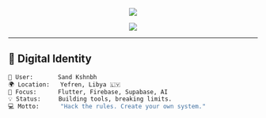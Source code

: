<!-- 💥 بانر متحرك فاخر -->
<p align="center">
  <img src="https://capsule-render.vercel.app/api?type=waving&color=auto&height=200&section=header&text=Sand%20Kshnbh&fontSize=40&fontColor=ffffff&animation=twinkling" />
</p>

<!-- ⌨️ كتابة هاكرية متغيرة -->
<p align="center">
  <img src="https://readme-typing-svg.herokuapp.com?font=Fira+Code&size=22&pause=1000&center=true&vCenter=true&width=1000&lines=Welcome+to+my+digital+domain.;Flutter+Engineer+%7C+AI+Hacker+%7C+Linux+Wizard.;Creator+of+Pimo+👾+%7C+Master+of+Code.;Coding+in+darkness+to+build+the+future." />
</p>

---

## 🧬 Digital Identity

```bash
👤 User:       Sand Kshnbh
🌍 Location:   Yefren, Libya 🇱🇾
🧠 Focus:      Flutter, Firebase, Supabase, AI
💡 Status:     Building tools, breaking limits.
💻 Motto:      "Hack the rules. Create your own system."
